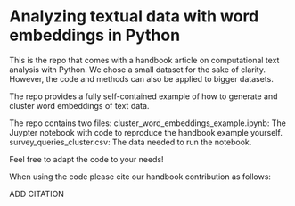 # Analyzing textual data with word embeddings in Python

This is the repo that comes with a handbook article on computational text analysis with Python. We chose a small dataset for the sake of clarity. However, the code and methods can also be applied to bigger datasets.

The repo provides a fully self-contained example of how to generate and cluster word embeddings of text data.

The repo contains two files:
cluster_word_embeddings_example.ipynb: The Juypter notebook with code to reproduce the handbook example yourself.
survey_queries_cluster.csv: The data needed to run the notebook.

Feel free to adapt the code to your needs!

When using the code please cite our handbook contribution as follows:

ADD CITATION

